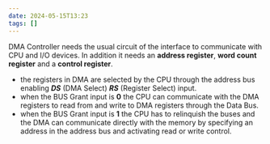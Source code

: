 ```yaml
---
date: 2024-05-15T13:23
tags: []
---
```

DMA Controller needs the usual circuit of the interface to communicate with CPU and I/O devices.
In addition it needs an **address register**, **word count register** and a **control register**.
- the registers in DMA are selected by the CPU through the address bus enabling ***DS*** (DMA Select) ***RS*** (Register Select) input.
- when the BUS Grant input is **0** the CPU can communicate with the DMA registers to read from and write to DMA registers through the Data Bus.
- when the BUS Grant input is **1** the CPU has to relinquish the buses and the DMA can communicate directly with the memory by specifying an address in the address bus and activating read or write control.